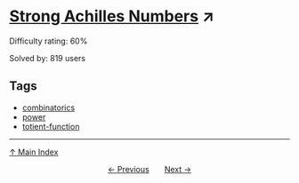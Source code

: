 # [Strong Achilles Numbers](https://projecteuler.net/problem=302) ↗️

Difficulty rating: 60%

Solved by: 819 users
## Tags

- [combinatorics](../tags/combinatorics.md)
- [power](../tags/power.md)
- [totient-function](../tags/totient-function.md)



---

[↑ Main Index](../README.md)


<div align=center><a href='301.md'>← Previous</a> &nbsp;&nbsp; &nbsp;&nbsp;  <a href='303.md'>Next →</a></div>
